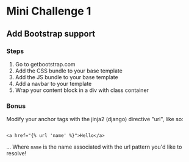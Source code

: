 # Mini Challenge 1
## Add Bootstrap support
### Steps

1. Go to getbootstrap.com
2. Add the CSS bundle to your base template
3. Add the JS bundle to your base template
4. Add a navbar to your template
5. Wrap your content block in a div with class container

### Bonus

Modify your anchor tags with the jinja2 (django) directive "url", like so:

```

<a href="{% url 'name' %}">Hello</a>

```

... Where `name` is the name associated with the url pattern you'd like to resolve!